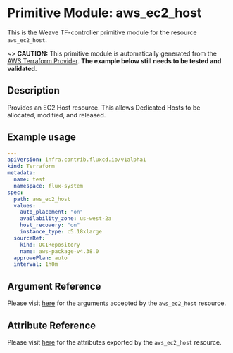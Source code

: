 
# Primitive Module: aws_ec2_host

This is the Weave TF-controller primitive module for the resource `aws_ec2_host`.

~> **CAUTION:** This primitive module is automatically generated from the [AWS Terraform Provider](https://registry.terraform.io/providers/hashicorp/aws/latest/docs/resources/ec2_host). **The example below still needs to be tested and validated**.

## Description

Provides an EC2 Host resource. This allows Dedicated Hosts to be allocated, modified, and released.

## Example usage

```yaml
---
apiVersion: infra.contrib.fluxcd.io/v1alpha1
kind: Terraform
metadata:
  name: test
  namespace: flux-system
spec:
  path: aws_ec2_host
  values:
    auto_placement: "on"
    availability_zone: us-west-2a
    host_recovery: "on"
    instance_type: c5.18xlarge
  sourceRef:
    kind: OCIRepository
    name: aws-package-v4.38.0
  approvePlan: auto
  interval: 1h0m
```

## Argument Reference

Please visit [here](https://registry.terraform.io/providers/hashicorp/aws/latest/docs/resources/ec2_host#argument-reference) for the arguments accepted by the `aws_ec2_host` resource.

## Attribute Reference

Please visit [here](https://registry.terraform.io/providers/hashicorp/aws/latest/docs/resources/ec2_host#attributes-reference) for the attributes exported by the `aws_ec2_host` resource.
